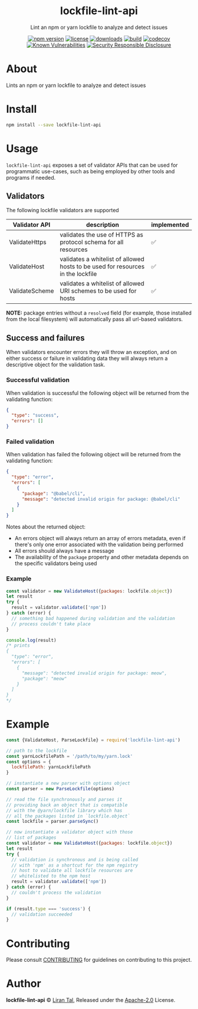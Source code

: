 <p align="center"><h1 align="center">
  lockfile-lint-api
</h1>

<p align="center">
  Lint an npm or yarn lockfile to analyze and detect issues
</p>

<p align="center">
  <a href="https://www.npmjs.org/package/lockfile-lint-api"><img src="https://badgen.net/npm/v/lockfile-lint-api" alt="npm version"/></a>
  <a href="https://www.npmjs.org/package/lockfile-lint-api"><img src="https://badgen.net/npm/license/lockfile-lint-api" alt="license"/></a>
  <a href="https://www.npmjs.org/package/lockfile-lint-api"><img src="https://badgen.net/npm/dt/lockfile-lint-api" alt="downloads"/></a>
  <a href="https://travis-ci.org/lirantal/lockfile-lint"><img src="https://badgen.net/travis/lirantal/lockfile-lint" alt="build"/></a>
  <a href="https://codecov.io/gh/lirantal/lockfile-lint"><img src="https://badgen.net/codecov/c/github/lirantal/lockfile-lint" alt="codecov"/></a>
<a href="https://snyk.io/test/npm/lockfile-lint-api"><img src="https://snyk.io/test/npm/lockfile-lint-api/badge.svg" alt="Known Vulnerabilities" data-canonical-src="https://snyk.io/test/npm/lockfile-lint-api" style="max-width:100%;"></a>
  <a href="https://github.com/nodejs/security-wg/blob/master/processes/responsible_disclosure_template.md"><img src="https://img.shields.io/badge/Security-Responsible%20Disclosure-yellow.svg" alt="Security Responsible Disclosure" /></a>
</p>

# About

Lints an npm or yarn lockfile to analyze and detect issues

# Install

```bash
npm install --save lockfile-lint-api
```

# Usage

`lockfile-lint-api` exposes a set of validator APIs that can be used for programmatic use-cases, such as being employed by other tools and programs if needed.

## Validators

The following lockfile validators are supported

| Validator API  | description                                                                     | implemented |
| -------------- | ------------------------------------------------------------------------------- | ----------- |
| ValidateHttps  | validates the use of HTTPS as protocol schema for all resources                 | ✅          |
| ValidateHost   | validates a whitelist of allowed hosts to be used for resources in the lockfile | ✅          |
| ValidateScheme | validates a whitelist of allowed URI schemes to be used for hosts               | ✅          |

**NOTE:** package entries without a `resolved` field (for example, those installed from the local filesystem) will automatically pass all url-based validators.

## Success and failures

When validators encounter errors they will throw an exception, and on either success or failure in validating data they will always return a descriptive object for the validation task.

### Successful validation

When validation is successful the following object will be returned from the validating function:

```json
{
  "type": "success",
  "errors": []
}
```

### Failed validation

When validation has failed the following object will be returned from the validating function:

```json
{
  "type": "error",
  "errors": [
    {
      "package": "@babel/cli",
      "message": "detected invalid origin for package: @babel/cli"
    }
  ]
}
```

Notes about the returned object:

- An errors object will always return an array of errors metadata, even if there's only one error associated with the validation being performed
- All errors should always have a message
- The availability of the `package` property and other metadata depends on the specific validators being used

### Example

```js
const validator = new ValidateHost({packages: lockfile.object})
let result
try {
  result = validator.validate(['npm'])
} catch (error) {
  // something bad happened during validation and the validation
  // process couldn't take place
}

console.log(result)
/* prints
{
  "type": "error",
  "errors": [
    {
      "message": "detected invalid origin for package: meow",
      "package": "meow"
    }
  ]
}
*/
```

# Example

```js
const {ValidateHost, ParseLockfile} = require('lockfile-lint-api')

// path to the lockfile
const yarnLockfilePath = '/path/to/my/yarn.lock'
const options = {
  lockfilePath: yarnLockfilePath
}

// instantiate a new parser with options object
const parser = new ParseLockfile(options)

// read the file synchronously and parses it
// providing back an object that is compatible
// with the @yarn/lockfile library which has
// all the packages listed in `lockfile.object`
const lockfile = parser.parseSync()

// now instantiate a validator object with those
// list of packages
const validator = new ValidateHost({packages: lockfile.object})
let result
try {
  // validation is synchronous and is being called
  // with 'npm' as a shortcut for the npm registry
  // host to validate all lockfile resources are
  // whitelisted to the npm host
  result = validator.validate(['npm'])
} catch (error) {
  // couldn't process the validation
}

if (result.type === 'success') {
  // validation succeeded
}
```

# Contributing

Please consult [CONTRIBUTING](../../CONTRIBUTING.md) for guidelines on contributing to this project.

# Author

**lockfile-lint-api** © [Liran Tal](https://github.com/lirantal), Released under the [Apache-2.0](./LICENSE) License.
